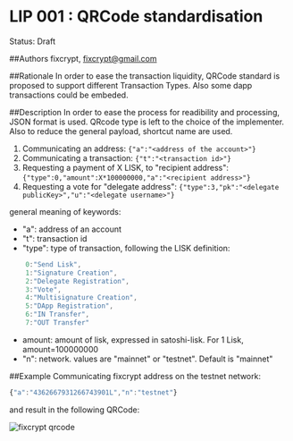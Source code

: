 # LIP 001 : QRCode standardisation

Status: Draft

##Authors
fixcrypt, fixcrypt@gmail.com


##Rationale
In order to ease the transaction liquidity, QRCode standard is proposed to support different Transaction Types. Also some dapp transactions could be embeded.

##Description
In order to ease the process for readibility and processing, JSON format is used. QRcode type is left to the choice of the implementer.
Also to reduce the general payload, shortcut name are used.

1. Communicating an address: `{"a":"<address of the account>"}`
2. Communicating a transaction: `{"t":"<transaction id>"}`
3. Requesting a payment of X LISK, to "recipient address": `{"type":0,"amount":X*100000000,"a":"<recipient address>"}`
4. Requesting a vote for "delegate address": `{"type":3,"pk":"<delegate publicKey>","u":"<delegate username>"}`

general meaning of keywords:
- "a": address of an account
- "t": transaction id
- "type": type of transaction, following the LISK definition:
```javascript
    0:"Send Lisk",
    1:"Signature Creation",
    2:"Delegate Registration",
    3:"Vote",
    4:"Multisignature Creation",
    5:"DApp Registration",
    6:"IN Transfer",
    7:"OUT Transfer"
```
- amount: amount of lisk, expressed in satoshi-lisk. For 1 Lisk, amount=100000000
- "n": network. values are "mainnet" or "testnet". Default is "mainnet"

##Example
Communicating fixcrypt address on the testnet network:
```javascript
{"a":"4362667931266743901L","n":"testnet"}
```

and result in the following QRCode:

![fixcrypt qrcode](http://i.imgur.com/Z492UAT.png)


